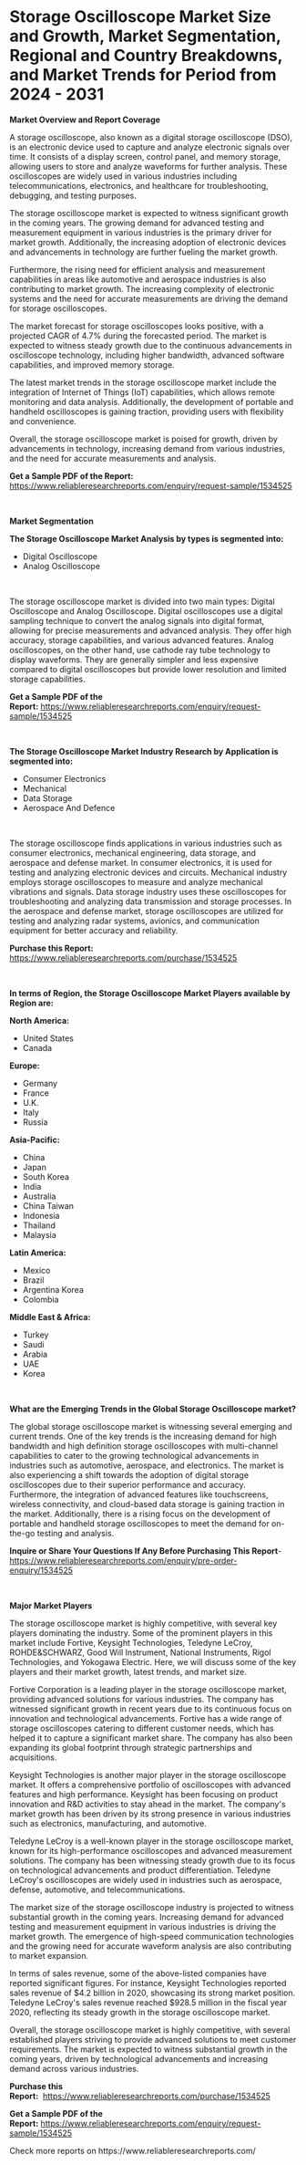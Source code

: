 <p><h1>Storage Oscilloscope Market Size and Growth, Market Segmentation, Regional and Country Breakdowns, and Market Trends for Period from 2024 -  2031</h1></p><p><strong>Market Overview and Report Coverage</strong></p>
<p><p>A storage oscilloscope, also known as a digital storage oscilloscope (DSO), is an electronic device used to capture and analyze electronic signals over time. It consists of a display screen, control panel, and memory storage, allowing users to store and analyze waveforms for further analysis. These oscilloscopes are widely used in various industries including telecommunications, electronics, and healthcare for troubleshooting, debugging, and testing purposes.</p><p>The storage oscilloscope market is expected to witness significant growth in the coming years. The growing demand for advanced testing and measurement equipment in various industries is the primary driver for market growth. Additionally, the increasing adoption of electronic devices and advancements in technology are further fueling the market growth.</p><p>Furthermore, the rising need for efficient analysis and measurement capabilities in areas like automotive and aerospace industries is also contributing to market growth. The increasing complexity of electronic systems and the need for accurate measurements are driving the demand for storage oscilloscopes.</p><p>The market forecast for storage oscilloscopes looks positive, with a projected CAGR of 4.7% during the forecasted period. The market is expected to witness steady growth due to the continuous advancements in oscilloscope technology, including higher bandwidth, advanced software capabilities, and improved memory storage.</p><p>The latest market trends in the storage oscilloscope market include the integration of Internet of Things (IoT) capabilities, which allows remote monitoring and data analysis. Additionally, the development of portable and handheld oscilloscopes is gaining traction, providing users with flexibility and convenience.</p><p>Overall, the storage oscilloscope market is poised for growth, driven by advancements in technology, increasing demand from various industries, and the need for accurate measurements and analysis.</p></p>
<p><strong>Get a Sample PDF of the Report:</strong> <a href="https://www.reliableresearchreports.com/enquiry/request-sample/1534525">https://www.reliableresearchreports.com/enquiry/request-sample/1534525</a></p>
<p>&nbsp;</p>
<p><strong>Market Segmentation</strong></p>
<p><strong>The Storage Oscilloscope Market Analysis by types is segmented into:</strong></p>
<p><ul><li>Digital Oscilloscope</li><li>Analog Oscilloscope</li></ul></p>
<p>&nbsp;</p>
<p><p>The storage oscilloscope market is divided into two main types: Digital Oscilloscope and Analog Oscilloscope. Digital oscilloscopes use a digital sampling technique to convert the analog signals into digital format, allowing for precise measurements and advanced analysis. They offer high accuracy, storage capabilities, and various advanced features. Analog oscilloscopes, on the other hand, use cathode ray tube technology to display waveforms. They are generally simpler and less expensive compared to digital oscilloscopes but provide lower resolution and limited storage capabilities.</p></p>
<p><strong>Get a Sample PDF of the Report:</strong>&nbsp;<a href="https://www.reliableresearchreports.com/enquiry/request-sample/1534525">https://www.reliableresearchreports.com/enquiry/request-sample/1534525</a></p>
<p>&nbsp;</p>
<p><strong>The Storage Oscilloscope Market Industry Research by Application is segmented into:</strong></p>
<p><ul><li>Consumer Electronics</li><li>Mechanical</li><li>Data Storage</li><li>Aerospace And Defence</li></ul></p>
<p>&nbsp;</p>
<p><p>The storage oscilloscope finds applications in various industries such as consumer electronics, mechanical engineering, data storage, and aerospace and defense market. In consumer electronics, it is used for testing and analyzing electronic devices and circuits. Mechanical industry employs storage oscilloscopes to measure and analyze mechanical vibrations and signals. Data storage industry uses these oscilloscopes for troubleshooting and analyzing data transmission and storage processes. In the aerospace and defense market, storage oscilloscopes are utilized for testing and analyzing radar systems, avionics, and communication equipment for better accuracy and reliability.</p></p>
<p><strong>Purchase this Report:</strong>&nbsp; <a href="https://www.reliableresearchreports.com/purchase/1534525">https://www.reliableresearchreports.com/purchase/1534525</a></p>
<p>&nbsp;</p>
<p><strong>In terms of Region, the Storage Oscilloscope Market Players available by Region are:</strong></p>
<p>
    <p> <strong> North America: </strong>
        <ul>
            <li>United States</li>
            <li>Canada</li>
        </ul>
        </p> 
    <p> <strong> Europe: </strong>
        <ul>
            <li>Germany</li>
            <li>France</li>
            <li>U.K.</li>
            <li>Italy</li>
            <li>Russia</li>
        </ul>
        </p> 
    <p> <strong> Asia-Pacific: </strong>
        <ul>
            <li>China</li>
            <li>Japan</li>
            <li>South Korea</li>
            <li>India</li>
            <li>Australia</li>
            <li>China Taiwan</li>
            <li>Indonesia</li>
            <li>Thailand</li>
            <li>Malaysia</li>
        </ul>
        </p> 
    <p> <strong> Latin America: </strong>
        <ul>
            <li>Mexico</li>
            <li>Brazil</li>
            <li>Argentina Korea</li>
            <li>Colombia</li>
        </ul>
        </p> 
    <p> <strong> Middle East & Africa: </strong>
        <ul>
            <li>Turkey</li>
            <li>Saudi</li>
            <li>Arabia</li>
            <li>UAE</li>
            <li>Korea</li>
        </ul>
    </p>
    </p>
<p>&nbsp;</p>
<p><strong>What are the Emerging Trends in the Global Storage Oscilloscope market?</strong></p>
<p><p>The global storage oscilloscope market is witnessing several emerging and current trends. One of the key trends is the increasing demand for high bandwidth and high definition storage oscilloscopes with multi-channel capabilities to cater to the growing technological advancements in industries such as automotive, aerospace, and electronics. The market is also experiencing a shift towards the adoption of digital storage oscilloscopes due to their superior performance and accuracy. Furthermore, the integration of advanced features like touchscreens, wireless connectivity, and cloud-based data storage is gaining traction in the market. Additionally, there is a rising focus on the development of portable and handheld storage oscilloscopes to meet the demand for on-the-go testing and analysis.</p></p>
<p><strong>Inquire or Share Your Questions If Any Before Purchasing This Report</strong>- <a href="https://www.reliableresearchreports.com/enquiry/pre-order-enquiry/1534525">https://www.reliableresearchreports.com/enquiry/pre-order-enquiry/1534525</a></p>
<p>&nbsp;</p>
<p><strong>Major Market Players</strong></p>
<p><p>The storage oscilloscope market is highly competitive, with several key players dominating the industry. Some of the prominent players in this market include Fortive, Keysight Technologies, Teledyne LeCroy, ROHDE&SCHWARZ, Good Will Instrument, National Instruments, Rigol Technologies, and Yokogawa Electric. Here, we will discuss some of the key players and their market growth, latest trends, and market size.</p><p>Fortive Corporation is a leading player in the storage oscilloscope market, providing advanced solutions for various industries. The company has witnessed significant growth in recent years due to its continuous focus on innovation and technological advancements. Fortive has a wide range of storage oscilloscopes catering to different customer needs, which has helped it to capture a significant market share. The company has also been expanding its global footprint through strategic partnerships and acquisitions.</p><p>Keysight Technologies is another major player in the storage oscilloscope market. It offers a comprehensive portfolio of oscilloscopes with advanced features and high performance. Keysight has been focusing on product innovation and R&D activities to stay ahead in the market. The company's market growth has been driven by its strong presence in various industries such as electronics, manufacturing, and automotive.</p><p>Teledyne LeCroy is a well-known player in the storage oscilloscope market, known for its high-performance oscilloscopes and advanced measurement solutions. The company has been witnessing steady growth due to its focus on technological advancements and product differentiation. Teledyne LeCroy's oscilloscopes are widely used in industries such as aerospace, defense, automotive, and telecommunications.</p><p>The market size of the storage oscilloscope industry is projected to witness substantial growth in the coming years. Increasing demand for advanced testing and measurement equipment in various industries is driving the market growth. The emergence of high-speed communication technologies and the growing need for accurate waveform analysis are also contributing to market expansion.</p><p>In terms of sales revenue, some of the above-listed companies have reported significant figures. For instance, Keysight Technologies reported sales revenue of $4.2 billion in 2020, showcasing its strong market position. Teledyne LeCroy's sales revenue reached $928.5 million in the fiscal year 2020, reflecting its steady growth in the storage oscilloscope market.</p><p>Overall, the storage oscilloscope market is highly competitive, with several established players striving to provide advanced solutions to meet customer requirements. The market is expected to witness substantial growth in the coming years, driven by technological advancements and increasing demand across various industries.</p></p>
<p><strong>Purchase this Report:</strong>&nbsp;&nbsp;<a href="https://www.reliableresearchreports.com/purchase/1534525">https://www.reliableresearchreports.com/purchase/1534525</a></p>
<p></p>
<p><strong>Get a Sample PDF of the Report:</strong>&nbsp;<a href="https://www.reliableresearchreports.com/enquiry/request-sample/1534525">https://www.reliableresearchreports.com/enquiry/request-sample/1534525</a></p>
<p>Check more reports on https://www.reliableresearchreports.com/</p>